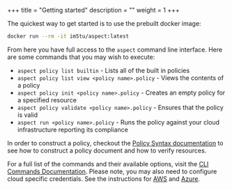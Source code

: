 +++
title = "Getting started"
description = ""
weight = 1
+++

The quickest way to get started is to use the prebuilt docker image:

```bash
docker run --rm -it im5tu/aspect:latest
```

From here you have full access to the `aspect` command line interface. Here are some commands that you may wish to execute:

- `aspect policy list builtin` - Lists all of the built in policies
- `aspect policy list view <policy name>.policy` - Views the contents of a policy
- `aspect policy init <policy name>.policy` - Creates an empty policy for a specified resource
- `aspect policy validate <policy name>.policy` - Ensures that the policy is valid
- `aspect run <policy name>.policy` - Runs the policy against your cloud infrastructure reporting its compliance

In order to construct a policy, checkout the [Policy Syntax documentation](/docs/getting-started/policy-syntax) to see how to construct a policy document and how to verify resources. 

For a full list of the commands and their available options, visit the [CLI Commands Documentation](/docs/getting-started/commands/). Please note, you may also need to configure cloud specific credentials. See the instructions for [AWS](/docs/aws/configuration/) and [Azure](/docs/azure/configuration/).